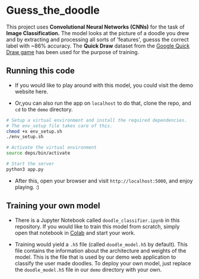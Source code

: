 # Guess_the_doodle
This project uses **Convolutional Neural Networks (CNNs)** for the task of **Image  Classification.** The model looks at the picture of a doodle you drew and by extracting and processing all sorts of 'features', guesss the correct label with ~86% accuracy. The **Quick Draw** dataset from the [Google Quick Draw game](https://quickdraw.withgoogle.com/#) has been used for the purpose of training.

## Running this code
* If you would like to play around with this model, you could visit the demo website here.

* Or,you can also run the app on `localhost` to do that, clone the repo, and `cd` to the `demo` directory.
```sh
# Setup a virtual environment and install the required dependencies.
# The env_setup file takes care of this.
chmod +x env_setup.sh
./env_setup.sh

# Activate the virtual environment
source deps/bin/activate

# Start the server
python3 app.py
```
* After this, open your browser and visit `http://localhost:5000`, and enjoy playing. :)

## Training your own model
* There is a Jupyter Notebook called `doodle_classifier.ipynb` in this repository. If you would like to train this model from scratch, simply open that notebook in [Colab](https://colab.research.google.com/notebooks/welcome.ipynb) and start your work.

* Training would yield a `.h5` file (called `doodle_model.h5` by default). This file contains the information about the architecture and weights of the model. This is the file that is used by our demo web application to classify the user made doodles. To deploy your own model, just replace the `doodle_model.h5` file in our `demo` directory with your own.

